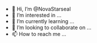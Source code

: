 - 👋 Hi, I’m @NovaStarseal
- 👀 I’m interested in ...
- 🌱 I’m currently learning ...
- 💞️ I’m looking to collaborate on ...
- 📫 How to reach me ...

<!---
NovaStarseal/NovaStarseal is a ✨ special ✨ repository because its `README.md` (this file) appears on your GitHub profile.
You can click the Preview link to take a look at your changes.
--->
